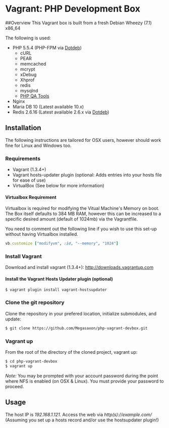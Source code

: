 # Vagrant: PHP Development Box

##Overview
This Vagrant box is built from a fresh Debian Wheezy (7.1) x86_64

The following is used:
- PHP 5.5.4 (PHP-FPM via [Dotdeb](http://www.dotdeb.org/category/php/))
  - cURL
  - PEAR
  - memcached
  - mcrypt
  - xDebug
  - Xhprof
  - redis
  - mysqlnd
  - [PHP QA Tools](http://phpqatools.org/)
- Nginx
- Maria DB 10 (Latest available 10.x)
- Redis 2.6.16 (Latest available 2.6.x via [Dotdeb](http://www.dotdeb.org/category/redis/))

## Installation

The following instructions are tailored for OSX users, however should work fine for Linux and Windows too.

### Requirements

- Vagrant (1.3.4+)
- Vagrant hosts-updater plugin (optional: Adds entries into your hosts file for ease of use)
- VirtualBox (See below for more information)

#### Virtualbox Requirement

Virtualbox is required for modifying the Vitual Machine's Memory on boot. The Box itself defaults to 384 MB RAM, however this can be increased to a specific desired amount (default of 1024mb) via the Vagrantfile.

You need to comment out the following line if you wish to use this set-up without having Virtualbox installed.

```ruby
vb.customize ["modifyvm", :id, "--memory", "1024"]
```

### Install Vagrant

Download and install vagrant (1.3.4+): http://downloads.vagrantup.com

#### Install the Vagrant Hosts Updater plugin (optional)
```sh
$ vagrant plugin install vagrant-hostsupdater
```

### Clone the git repository

Clone the repository in your prefered location, initialize submodules, and update:

```sh
$ git clone https://github.com/Megasaxon/php-vagrant-devbox.git
```

### Vagrant up

From the root of the directory of the cloned project, vagrant up:

```sh
$ cd php-vagrant-devbox
$ vagrant up
```

*Note:* You may be prompted with your account password during the point where NFS is enabled (on OSX & Linux). You must provide your password to proceed.

## Usage
The host IP is *192.168.1.121*. 
Access the web via *http(s)://example.com/* (Assuming you set up a hosts record and/or use the hostsupdater plugin!)